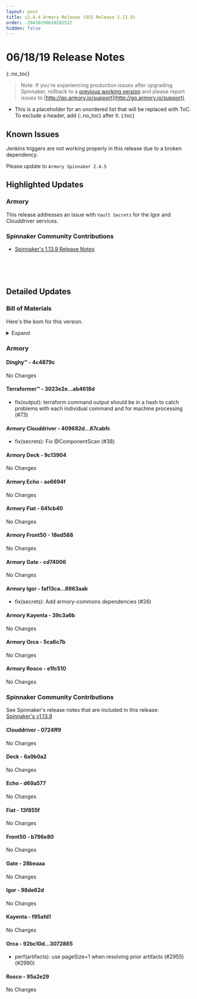 ```yaml
---
layout: post
title: v2.4.4 Armory Release (OSS Release 1.13.9)
order: -20420190618202512
hidden: false
---
```


# 06/18/19 Release Notes
{:.no_toc}

> Note: If you're experiencing production issues after upgrading Spinnaker, rollback to a [previous working version](http://docs.armory.io/admin-guides/troubleshooting/#i-upgraded-spinnaker-and-it-is-no-longer-responding-how-do-i-rollback) and please report issues to [http://go.armory.io/support](http://go.armory.io/support).

* This is a placeholder for an unordered list that will be replaced with ToC. To exclude a header, add {:.no_toc} after it.
{:toc}


## Known Issues
Jenkins triggers are not working properly in this release due to a broken dependency.

Please update to `Armory Spinnaker 2.4.5`

## Highlighted Updates
### Armory
This release addresses an issue with `Vault Secrets` for the Igor and Clouddriver services.

###  Spinnaker Community Contributions
* [Spinnaker's 1.13.9 Release Notes](https://www.spinnaker.io/community/releases/versions/1-13-9-changelog#individual-service-changes)


<br><br><br>
## Detailed Updates

### Bill of Materials
Here's the bom for this version.
<details><summary>Expand</summary>
<pre class="highlight">
<code>version: 2.4.4-rc126
timestamp: "2019-06-18 17:20:56"
services:
  clouddriver:
    version: 4.4.6-87cabfc-0724ff9-rc30
  deck:
    version: 2.8.6-9c13904-6a9b0a2-rc10
  dinghy:
    version: 0.0.3-4c4879c-rc22
  echo:
    version: 2.4.3-ae6694f-d69a577-rc28
  fiat:
    version: 1.4.1-641cb40-13f855f-rc29
  front50:
    version: 0.16.2-18ed588-b796e80-rc25
  gate:
    version: 1.7.2-cd74006-28beaaa-rc28
  igor:
    version: 1.2.1-8963aab-98de62d-rc29
  kayenta:
    version: 0.7.1-39c3a6b-f95afd1-rc26
  monitoring-daemon:
    version: 0.12.1-efa6f3f-edge1
  monitoring-third-party:
    version: 0.12.1-efa6f3f-edge1
  orca:
    version: 2.6.3-5ca6c7b-3072865-rc29
  rosco:
    version: 0.11.0-e1fc510-95a2e29-rc27
  terraformer:
    version: 0.0.1-ab4618d-rc19
dependencies:
  redis:
    version: 2:2.8.4-2
artifactSources:
  dockerRegistry: docker.io/armory</code>
</pre>
</details>



### Armory
#### Dinghy&trade; - 4c4879c
No Changes

#### Terraformer&trade; - 3023e2e...ab4618d
 - fix(output): terraform command output should be in a hash to catch problems with each individual command and for machine processing (#73)

#### Armory Clouddriver  - 409682d...87cabfc
 - fix(secrets): Fix @ComponentScan (#38)

#### Armory Deck  - 9c13904
No Changes

#### Armory Echo  - ae6694f
No Changes

#### Armory Fiat  - 641cb40
No Changes

#### Armory Front50  - 18ed588
No Changes

#### Armory Gate  - cd74006
No Changes

#### Armory Igor  - faf13ca...8963aab
 - fix(secrets): Add armory-commons dependencies (#26)

#### Armory Kayenta  - 39c3a6b
No Changes

#### Armory Orca  - 5ca6c7b
No Changes

#### Armory Rosco  - e1fc510
No Changes



###  Spinnaker Community Contributions
See Spinnaker's release notes that are included in this release:  
[Spinnaker's v1.13.9](https://www.spinnaker.io/community/releases/versions/1-13-9-changelog#individual-service-changes)

#### Clouddriver  - 0724ff9
No Changes

#### Deck  - 6a9b0a2
No Changes

#### Echo  - d69a577
No Changes

#### Fiat  - 13f855f
No Changes

#### Front50  - b796e80
No Changes

#### Gate  - 28beaaa
No Changes

#### Igor  - 98de62d
No Changes

#### Kayenta  - f95afd1
No Changes

#### Orca  - 92bc10d...3072865
 - perf(artifacts): use pageSize=1 when resolving prior artifacts (#2955) (#2990)

#### Rosco  - 95a2e29
No Changes
